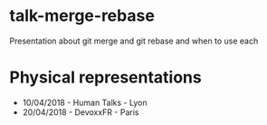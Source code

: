 # talk-merge-rebase
Presentation about git merge and git rebase and when to use each

# Physical representations

- 10/04/2018 - Human Talks - Lyon
- 20/04/2018 - DevoxxFR - Paris